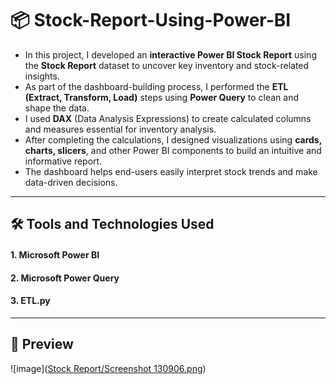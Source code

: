 # 📦 Stock-Report-Using-Power-BI

* In this project, I developed an **interactive Power BI Stock Report** using the **Stock Report** dataset to uncover key inventory and stock-related insights.  
* As part of the dashboard-building process, I performed the **ETL (Extract, Transform, Load)** steps using **Power Query** to clean and shape the data.  
* I used **DAX** (Data Analysis Expressions) to create calculated columns and measures essential for inventory analysis.  
* After completing the calculations, I designed visualizations using **cards, charts, slicers**, and other Power BI components to build an intuitive and informative report.  
* The dashboard helps end-users easily interpret stock trends and make data-driven decisions.

---

## 🛠 Tools and Technologies Used
#### 1. Microsoft Power BI  
#### 2. Microsoft Power Query  
#### 3. ETL.py 

---

## 📁 Preview
![image]([Stock Report/Screenshot 130906.png](https://github.com/tapansolankii/Power-BI-/blob/ec9b0ca3c9019393ec44ac75205662f95a3a700b/Stock%20Report/Screenshot%20130906.png))
